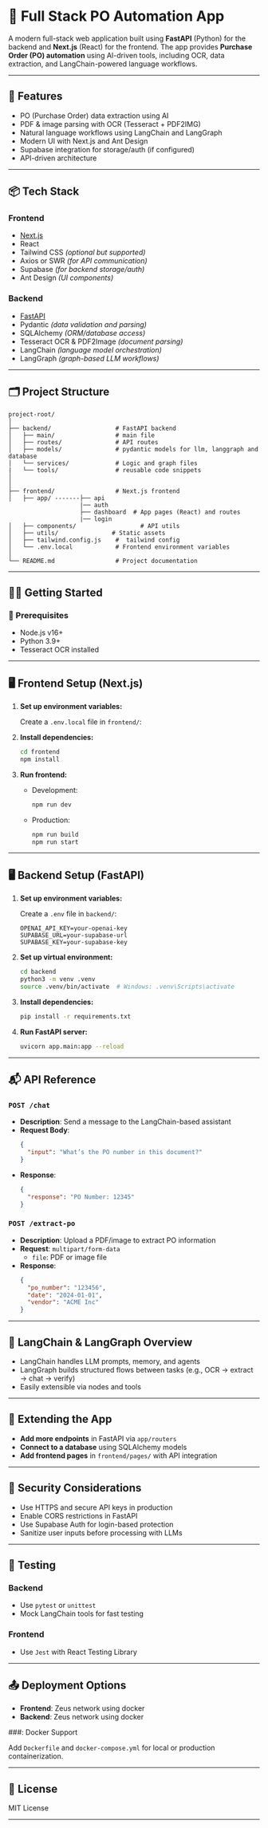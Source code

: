 # 🚀 Full Stack PO Automation App

A modern full-stack web application built using **FastAPI** (Python) for the backend and **Next.js** (React) for the frontend. The app provides **Purchase Order (PO) automation** using AI-driven tools, including OCR, data extraction, and LangChain-powered language workflows.

---

## 📃 Features

- PO (Purchase Order) data extraction using AI  
- PDF & image parsing with OCR (Tesseract + PDF2IMG)  
- Natural language workflows using LangChain and LangGraph  
- Modern UI with Next.js and Ant Design  
- Supabase integration for storage/auth (if configured)  
- API-driven architecture  

---

## 📦 Tech Stack

### Frontend

- [Next.js](https://nextjs.org/)  
- React  
- Tailwind CSS *(optional but supported)*  
- Axios or SWR *(for API communication)*  
- Supabase *(for backend storage/auth)*  
- Ant Design *(UI components)*

### Backend

- [FastAPI](https://fastapi.tiangolo.com/)  
- Pydantic *(data validation and parsing)*  
- SQLAlchemy *(ORM/database access)*  
- Tesseract OCR & PDF2Image *(document parsing)*  
- LangChain *(language model orchestration)*  
- LangGraph *(graph-based LLM workflows)*

---

## 🗂️ Project Structure

```
project-root/
│
├── backend/                  # FastAPI backend
│   ├── main/                 # main file
│   ├── routes/               # API routes
│   ├── models/               # pydantic models for llm, langgraph and database
│   └── services/             # Logic and graph files
|   └── tools/                # reusable code snippets
│
│
├── frontend/                 # Next.js frontend
│   ├── app/ -------├── api  
                    |── auth 
                    ├── dashboard  # App pages (React) and routes
                    |── login   
│   ├── components/                  # API utils
│   ├── utils/               # Static assets
│   ├── tailwind.config.js    #  tailwind config
│   └── .env.local            # Frontend environment variables
│
└── README.md                 # Project documentation
```

---

## 🧑‍💻 Getting Started

### 🔧 Prerequisites

- Node.js v16+  
- Python 3.9+  
- Tesseract OCR installed   

---

## 🖥️ Frontend Setup (Next.js)

1. **Set up environment variables:**

   Create a `.env.local` file in `frontend/`:


2. **Install dependencies:**

   ```bash
   cd frontend
   npm install
   ```

3. **Run frontend:**

   - Development:
     ```bash
     npm run dev
     ```
   - Production:
     ```bash
     npm run build
     npm run start
     ```

---

## 🖥️ Backend Setup (FastAPI)

1. **Set up environment variables:**

   Create a `.env` file in `backend/`:

   ```
   OPENAI_API_KEY=your-openai-key
   SUPABASE_URL=your-supabase-url
   SUPABASE_KEY=your-supabase-key
   ```

2. **Set up virtual environment:**

   ```bash
   cd backend
   python3 -m venv .venv
   source .venv/bin/activate  # Windows: .venv\Scripts\activate
   ```

3. **Install dependencies:**

   ```bash
   pip install -r requirements.txt
   ```

4. **Run FastAPI server:**

   ```bash
   uvicorn app.main:app --reload
   ```

---

## 📬 API Reference

### `POST /chat`

- **Description**: Send a message to the LangChain-based assistant
- **Request Body**:
  ```json
  {
    "input": "What’s the PO number in this document?"
  }
  ```
- **Response**:
  ```json
  {
    "response": "PO Number: 12345"
  }
  ```

### `POST /extract-po`

- **Description**: Upload a PDF/image to extract PO information
- **Request**: `multipart/form-data`
  - `file`: PDF or image file
- **Response**:
  ```json
  {
    "po_number": "123456",
    "date": "2024-01-01",
    "vendor": "ACME Inc"
  }
  ```

---

## 🧠 LangChain & LangGraph Overview

- LangChain handles LLM prompts, memory, and agents  
- LangGraph builds structured flows between tasks (e.g., OCR → extract → chat → verify)  
- Easily extensible via nodes and tools  

---

## 🧩 Extending the App

- **Add more endpoints** in FastAPI via `app/routers`  
- **Connect to a database** using SQLAlchemy models   
- **Add frontend pages** in `frontend/pages/` with API integration  

---

## 🔐 Security Considerations

- Use HTTPS and secure API keys in production  
- Enable CORS restrictions in FastAPI  
- Use Supabase  Auth for login-based protection  
- Sanitize user inputs before processing with LLMs  

---

## 🧪 Testing

### Backend

- Use `pytest` or `unittest`  
- Mock LangChain tools for fast testing  

### Frontend

- Use `Jest` with React Testing Library  

---

## 📤 Deployment Options

- **Frontend**: Zeus network using docker
- **Backend**:  Zeus network using docker  

###: Docker Support

Add `Dockerfile` and `docker-compose.yml` for local or production containerization.

---

## 📄 License

MIT License

---